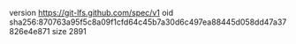 version https://git-lfs.github.com/spec/v1
oid sha256:870763a95f5c8a09f1cfd64c45b7a30d6c497ea88445d058dd47a37826e4e871
size 2891
